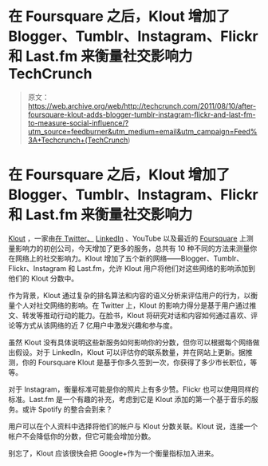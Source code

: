 # 在 Foursquare 之后，Klout 增加了 Blogger、Tumblr、Instagram、Flickr 和 Last.fm 来衡量社交影响力 TechCrunch

> 原文：<https://web.archive.org/web/http://techcrunch.com/2011/08/10/after-foursquare-klout-adds-blogger-tumblr-instagram-flickr-and-last-fm-to-measure-social-influence/?utm_source=feedburner&utm_medium=email&utm_campaign=Feed%3A+Techcrunch+(TechCrunch>)

# 在 Foursquare 之后，Klout 增加了 Blogger、Tumblr、Instagram、Flickr 和 Last.fm 来衡量社交影响力

[Klout](https://web.archive.org/web/20230203045527/http://klout.com/) ，一家由[在 Twitter、](https://web.archive.org/web/20230203045527/https://techcrunch.com/2009/11/17/klout-influence-twitter-list-authority/) [LinkedIn](https://web.archive.org/web/20230203045527/https://techcrunch.com/2011/06/14/klout-expands-influence-scoring-to-professional-social-network-linkedin/) 、YouTube 以及最近的 [Foursquare](https://web.archive.org/web/20230203045527/https://techcrunch.com/2011/08/04/klout-adds-foursquare-but-how-much-will-it-boost-my-score/) 上测量影响力的初创公司，今天增加了更多的服务，总共有 10 种不同的方法来测量你在网络上的社交影响力。Klout 增加了五个新的网络——Blogger、Tumblr、Flickr、Instagram 和 Last.fm，允许 Klout 用户将他们对这些网络的影响添加到他们的 Klout 分数中。

作为背景，Klout 通过复杂的排名算法和内容的语义分析来评估用户的行为，以衡量个人对社交网络的影响。在 Twitter 上，Klout 的影响力得分是基于用户通过推文、转发等推动行动的能力。在脸书，Klout 将研究对话和内容如何通过喜欢、评论等方式从该网络的近 7 亿用户中激发兴趣和参与度。

虽然 Klout 没有具体说明这些新服务如何影响你的分数，但你可以根据每个网络做出假设。对于 LinkedIn，Klout 可以评估你的联系数量，并在网站上更新。据推测，你的 Foursquare Klout 是基于你多久签到一次，你获得了多少市长职位，等等。

对于 Instagram，衡量标准可能是你的照片上有多少赞。Flickr 也可以使用同样的标准。Last.fm 是一个有趣的补充，考虑到它是 Klout 添加的第一个基于音乐的服务。或许 Spotify 的整合会到来？

用户可以在个人资料中选择将他们的帐户与 Klout 分数关联。Klout 说，连接一个帐户不会降低你的分数，但它可能会增加分数。

别忘了，Klout 应该很快会把 Google+作为一个衡量指标加入进来。